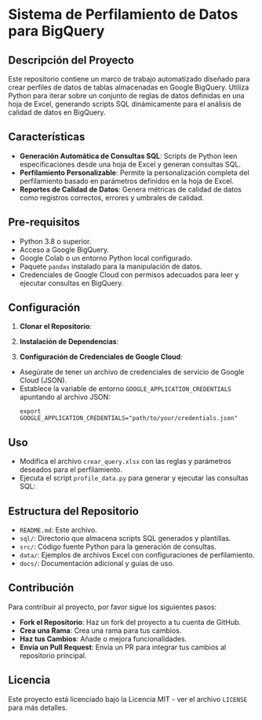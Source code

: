 # Sistema de Perfilamiento de Datos para BigQuery

## Descripción del Proyecto
Este repositorio contiene un marco de trabajo automatizado diseñado para crear perfiles de datos de tablas almacenadas en Google BigQuery. Utiliza Python para iterar sobre un conjunto de reglas de datos definidas en una hoja de Excel, generando scripts SQL dinámicamente para el análisis de calidad de datos en BigQuery.

## Características
- **Generación Automática de Consultas SQL**: Scripts de Python leen especificaciones desde una hoja de Excel y generan consultas SQL.
- **Perfilamiento Personalizable**: Permite la personalización completa del perfilamiento basado en parámetros definidos en la hoja de Excel.
- **Reportes de Calidad de Datos**: Genera métricas de calidad de datos como registros correctos, errores y umbrales de calidad.

## Pre-requisitos
- Python 3.8 o superior.
- Acceso a Google BigQuery.
- Google Colab o un entorno Python local configurado.
- Paquete `pandas` instalado para la manipulación de datos.
- Credenciales de Google Cloud con permisos adecuados para leer y ejecutar consultas en BigQuery.

## Configuración
1. **Clonar el Repositorio**:

2. **Instalación de Dependencias**:


3. **Configuración de Credenciales de Google Cloud**:
- Asegúrate de tener un archivo de credenciales de servicio de Google Cloud (JSON).
- Establece la variable de entorno `GOOGLE_APPLICATION_CREDENTIALS` apuntando al archivo JSON:
  ```
  export GOOGLE_APPLICATION_CREDENTIALS="path/to/your/credentials.json"
  ```

## Uso
- Modifica el archivo `crear_query.xlsx` con las reglas y parámetros deseados para el perfilamiento.
- Ejecuta el script `profile_data.py` para generar y ejecutar las consultas SQL:

## Estructura del Repositorio
- `README.md`: Este archivo.
- `sql/`: Directorio que almacena scripts SQL generados y plantillas.
- `src/`: Código fuente Python para la generación de consultas.
- `data/`: Ejemplos de archivos Excel con configuraciones de perfilamiento.
- `docs/`: Documentación adicional y guías de uso.

## Contribución
Para contribuir al proyecto, por favor sigue los siguientes pasos:
- **Fork el Repositorio**: Haz un fork del proyecto a tu cuenta de GitHub.
- **Crea una Rama**: Crea una rama para tus cambios.
- **Haz tus Cambios**: Añade o mejora funcionalidades.
- **Envía un Pull Request**: Envía un PR para integrar tus cambios al repositorio principal.

## Licencia
Este proyecto está licenciado bajo la Licencia MIT - ver el archivo `LICENSE` para más detalles.


